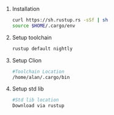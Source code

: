 1. Installation
	```sh
	curl https://sh.rustup.rs -sSf | sh
	source $HOME/.cargo/env
	```
2. Setup toolchain
	```sh
	rustup default nightly
	```
3. Setup Clion
	```sh
	#Toolchain Location
	/home/alan/.cargo/bin
	```
4. Setup std lib
	```sh
	#Std lib location
	Download via rustup
	```
